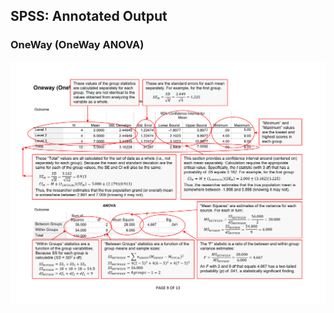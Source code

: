 ## SPSS: Annotated Output

### OneWay (OneWay ANOVA)

<p align="center"><kbd><img src="oneway.png"></kbd></p>
